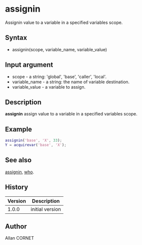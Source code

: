 # assignin

Assignin value to a variable in a specified variables scope.

## Syntax

- assignin(scope, variable_name, variable_value)

## Input argument

- scope - a string: 'global', 'base', 'caller', 'local'.
- variable_name - a string: the name of variable destination.
- variable_value - a variable to assign.

## Description

  <p><b>assignin</b> assign value to a variable in a specified variables scope.</p>

## Example

```matlab
assignin('base', 'X', 33);
Y = acquirevar('base', 'X');
```

## See also

[assignin](assignin.md), [who](who.md).

## History

| Version | Description     |
| ------- | --------------- |
| 1.0.0   | initial version |

## Author

Allan CORNET
